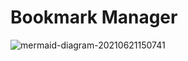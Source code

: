 # Bookmark Manager

![mermaid-diagram-20210621150741](https://user-images.githubusercontent.com/62373855/122777874-5c4dbc80-d2a4-11eb-8d14-f4098fe6ee9c.png)